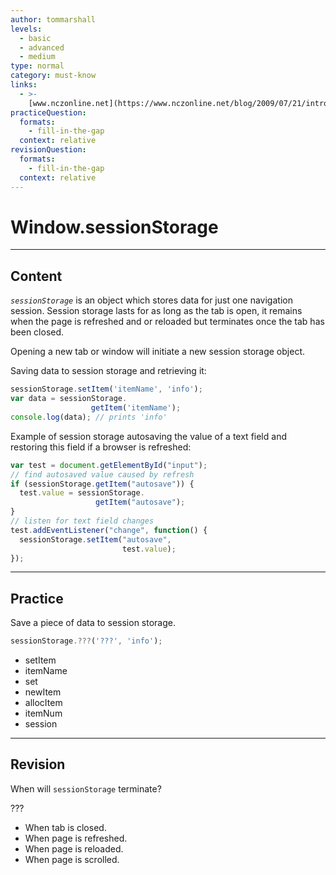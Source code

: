 ```yaml
---
author: tommarshall
levels:
  - basic
  - advanced
  - medium
type: normal
category: must-know
links:
  - >-
    [www.nczonline.net](https://www.nczonline.net/blog/2009/07/21/introduction-to-sessionstorage/){website}
practiceQuestion:
  formats:
    - fill-in-the-gap
  context: relative
revisionQuestion:
  formats:
    - fill-in-the-gap
  context: relative
---
```


# Window.sessionStorage


---

## Content

*`sessionStorage`* is an object which stores data for just one navigation session. Session storage lasts for as long as the tab is open, it remains when the page is refreshed and or reloaded but terminates once the tab has been closed.

Opening a new tab or window will initiate a new session storage object.

Saving data to session storage and retrieving it:

```javascript
sessionStorage.setItem('itemName', 'info');
var data = sessionStorage.
                  getItem('itemName');
console.log(data); // prints 'info'
```

Example of session storage autosaving the value of a text field and restoring this field if a browser is refreshed:

```javascript
var test = document.getElementById("input");
// find autosaved value caused by refresh
if (sessionStorage.getItem("autosave")) {
  test.value = sessionStorage.
                   getItem("autosave");
}
// listen for text field changes
test.addEventListener("change", function() {
  sessionStorage.setItem("autosave", 
                         test.value);
});
```


---

## Practice

Save a piece of data to session storage.

```javascript
sessionStorage.???('???', 'info');
```

- setItem
- itemName
- set
- newItem
- allocItem
- itemNum
- session


---

## Revision

When will `sessionStorage` terminate?

???

- When tab is closed.
- When page is refreshed.
- When page is reloaded.
- When page is scrolled.
